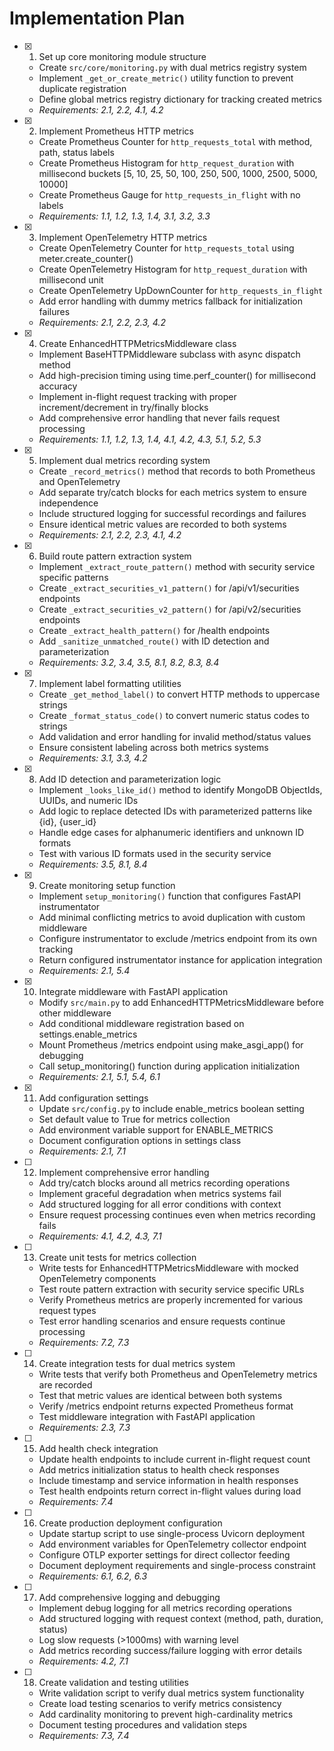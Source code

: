 # Implementation Plan

- [x] 1. Set up core monitoring module structure
  - Create `src/core/monitoring.py` with dual metrics registry system
  - Implement `_get_or_create_metric()` utility function to prevent duplicate registration
  - Define global metrics registry dictionary for tracking created metrics
  - _Requirements: 2.1, 2.2, 4.1, 4.2_

- [x] 2. Implement Prometheus HTTP metrics
  - Create Prometheus Counter for `http_requests_total` with method, path, status labels
  - Create Prometheus Histogram for `http_request_duration` with millisecond buckets [5, 10, 25, 50, 100, 250, 500, 1000, 2500, 5000, 10000]
  - Create Prometheus Gauge for `http_requests_in_flight` with no labels
  - _Requirements: 1.1, 1.2, 1.3, 1.4, 3.1, 3.2, 3.3_

- [x] 3. Implement OpenTelemetry HTTP metrics
  - Create OpenTelemetry Counter for `http_requests_total` using meter.create_counter()
  - Create OpenTelemetry Histogram for `http_request_duration` with millisecond unit
  - Create OpenTelemetry UpDownCounter for `http_requests_in_flight`
  - Add error handling with dummy metrics fallback for initialization failures
  - _Requirements: 2.1, 2.2, 2.3, 4.2_

- [x] 4. Create EnhancedHTTPMetricsMiddleware class
  - Implement BaseHTTPMiddleware subclass with async dispatch method
  - Add high-precision timing using time.perf_counter() for millisecond accuracy
  - Implement in-flight request tracking with proper increment/decrement in try/finally blocks
  - Add comprehensive error handling that never fails request processing
  - _Requirements: 1.1, 1.2, 1.3, 1.4, 4.1, 4.2, 4.3, 5.1, 5.2, 5.3_

- [x] 5. Implement dual metrics recording system
  - Create `_record_metrics()` method that records to both Prometheus and OpenTelemetry
  - Add separate try/catch blocks for each metrics system to ensure independence
  - Include structured logging for successful recordings and failures
  - Ensure identical metric values are recorded to both systems
  - _Requirements: 2.1, 2.2, 2.3, 4.1, 4.2_

- [x] 6. Build route pattern extraction system
  - Implement `_extract_route_pattern()` method with security service specific patterns
  - Create `_extract_securities_v1_pattern()` for /api/v1/securities endpoints
  - Create `_extract_securities_v2_pattern()` for /api/v2/securities endpoints  
  - Create `_extract_health_pattern()` for /health endpoints
  - Add `_sanitize_unmatched_route()` with ID detection and parameterization
  - _Requirements: 3.2, 3.4, 3.5, 8.1, 8.2, 8.3, 8.4_

- [x] 7. Implement label formatting utilities
  - Create `_get_method_label()` to convert HTTP methods to uppercase strings
  - Create `_format_status_code()` to convert numeric status codes to strings
  - Add validation and error handling for invalid method/status values
  - Ensure consistent labeling across both metrics systems
  - _Requirements: 3.1, 3.3, 4.2_

- [x] 8. Add ID detection and parameterization logic
  - Implement `_looks_like_id()` method to identify MongoDB ObjectIds, UUIDs, and numeric IDs
  - Add logic to replace detected IDs with parameterized patterns like {id}, {user_id}
  - Handle edge cases for alphanumeric identifiers and unknown ID formats
  - Test with various ID formats used in the security service
  - _Requirements: 3.5, 8.1, 8.4_

- [x] 9. Create monitoring setup function
  - Implement `setup_monitoring()` function that configures FastAPI instrumentator
  - Add minimal conflicting metrics to avoid duplication with custom middleware
  - Configure instrumentator to exclude /metrics endpoint from its own tracking
  - Return configured instrumentator instance for application integration
  - _Requirements: 2.1, 5.4_

- [x] 10. Integrate middleware with FastAPI application
  - Modify `src/main.py` to add EnhancedHTTPMetricsMiddleware before other middleware
  - Add conditional middleware registration based on settings.enable_metrics
  - Mount Prometheus /metrics endpoint using make_asgi_app() for debugging
  - Call setup_monitoring() function during application initialization
  - _Requirements: 2.1, 5.1, 5.4, 6.1_

- [x] 11. Add configuration settings
  - Update `src/config.py` to include enable_metrics boolean setting
  - Set default value to True for metrics collection
  - Add environment variable support for ENABLE_METRICS
  - Document configuration options in settings class
  - _Requirements: 2.1, 7.1_

- [ ] 12. Implement comprehensive error handling
  - Add try/catch blocks around all metrics recording operations
  - Implement graceful degradation when metrics systems fail
  - Add structured logging for all error conditions with context
  - Ensure request processing continues even when metrics recording fails
  - _Requirements: 4.1, 4.2, 4.3, 7.1_

- [ ] 13. Create unit tests for metrics collection
  - Write tests for EnhancedHTTPMetricsMiddleware with mocked OpenTelemetry components
  - Test route pattern extraction with security service specific URLs
  - Verify Prometheus metrics are properly incremented for various request types
  - Test error handling scenarios and ensure requests continue processing
  - _Requirements: 7.2, 7.3_

- [ ] 14. Create integration tests for dual metrics system
  - Write tests that verify both Prometheus and OpenTelemetry metrics are recorded
  - Test that metric values are identical between both systems
  - Verify /metrics endpoint returns expected Prometheus format
  - Test middleware integration with FastAPI application
  - _Requirements: 2.3, 7.3_

- [ ] 15. Add health check integration
  - Update health endpoints to include current in-flight request count
  - Add metrics initialization status to health check responses
  - Include timestamp and service information in health responses
  - Test health endpoints return correct in-flight values during load
  - _Requirements: 7.4_

- [ ] 16. Create production deployment configuration
  - Update startup script to use single-process Uvicorn deployment
  - Add environment variables for OpenTelemetry collector endpoint
  - Configure OTLP exporter settings for direct collector feeding
  - Document deployment requirements and single-process constraint
  - _Requirements: 6.1, 6.2, 6.3_

- [ ] 17. Add comprehensive logging and debugging
  - Implement debug logging for all metrics recording operations
  - Add structured logging with request context (method, path, duration, status)
  - Log slow requests (>1000ms) with warning level
  - Add metrics recording success/failure logging with error details
  - _Requirements: 4.2, 7.1_

- [ ] 18. Create validation and testing utilities
  - Write validation script to verify dual metrics system functionality
  - Create load testing scenarios to verify metrics consistency
  - Add cardinality monitoring to prevent high-cardinality metrics
  - Document testing procedures and validation steps
  - _Requirements: 7.3, 7.4_